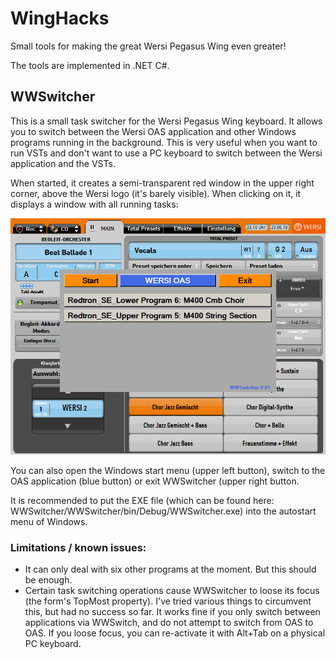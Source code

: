 # WingHacks
Small tools for making the great Wersi Pegasus Wing even greater!

The tools are implemented in .NET C#.

## WWSwitcher

This is a small task switcher for the Wersi Pegasus Wing keyboard. It allows you to switch between the Wersi OAS application and other Windows programs running in the background. This is very useful when you want to run VSTs and don't want to use a PC keyboard to switch between the Wersi application and the VSTs.

When started, it creates a semi-transparent red window in the upper right corner, above the Wersi logo (it's barely visible). When clicking on it, it displays a window with all running tasks:

![WWSwitcher](WWSwitcher.png)

You can also open the Windows start menu (upper left button), switch to the OAS application (blue button) or exit WWSwitcher (upper right button.

It is recommended to put the EXE file (which can be found here: WWSwitcher/WWSwitcher/bin/Debug/WWSwitcher.exe) into the autostart menu of Windows.

### Limitations / known issues:

* It can only deal with six other programs at the moment. But this should be enough.
* Certain task switching operations cause WWSwitcher to loose its focus (the form's TopMost property). I've tried various things to circumvent this, but had no success so far. It works fine if you only switch between applications via WWSwitch, and do not attempt to switch from OAS to OAS. If you loose focus, you can re-activate it with Alt+Tab on a physical PC keyboard.



